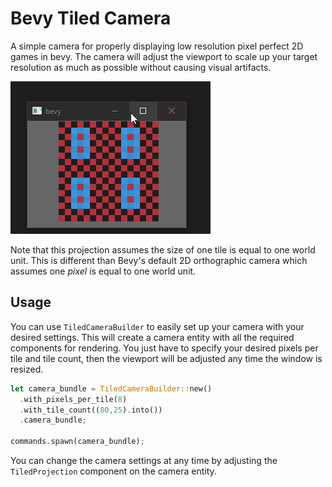 # Bevy Tiled Camera

A simple camera for properly displaying low resolution pixel perfect 2D games in bevy. The camera will adjust the viewport to scale up your target resolution as much as possible without causing visual artifacts.

![](images/demo.gif)

Note that this projection assumes the size of one tile is equal to one world unit. This is different than Bevy's default 2D orthographic camera which assumes one *pixel* is equal to one world unit.

## Usage
You can use `TiledCameraBuilder` to easily set up your camera with your desired settings. This will create a camera entity with all the required components for rendering. You just have to specify your desired pixels per tile and tile count, then the viewport will be adjusted any time the window is resized. 

```rs
let camera_bundle = TiledCameraBuilder::new()
  .with_pixels_per_tile(8)
  .with_tile_count((80,25).into())
  .camera_bundle;

commands.spawn(camera_bundle);
```

You can change the camera settings at any time by adjusting the `TiledProjection` component on the camera entity.